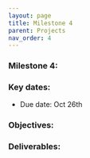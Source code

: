 ```yaml
---
layout: page
title: Milestone 4
parent: Projects
nav_order: 4
---
```

### Milestone 4:  



### Key dates:

- Due date: Oct 26th

### Objectives:



### Deliverables:

